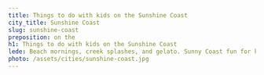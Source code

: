 ```yaml
---
title: Things to do with kids on the Sunshine Coast
city_title: Sunshine Coast
slug: sunshine-coast
preposition: on the
h1: Things to do with kids on the Sunshine Coast
lede: Beach mornings, creek splashes, and gelato. Sunny Coast fun for kids.
photo: /assets/cities/sunshine-coast.jpg
---
```



